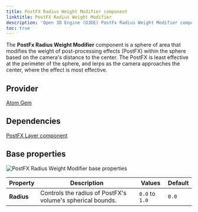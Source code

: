 ```yaml
---
title: PostFX Radius Weight Modifier component
linktitle: PostFX Radius Weight Modifier
description: 'Open 3D Engine (O3DE) PostFx Radius Weight Modifier component reference.'
toc: true
---
```


The **PostFx Radius Weight Modifier** component is a sphere of area that modifies the weight of post-processing effects (PostFX) within the sphere based on the camera's distance to the center. The PostFX is least effective at the perimeter of the sphere, and lerps as the camera approaches the center, where the effect is most effective.


## Provider

[Atom Gem](/docs/user-guide/gems/reference/rendering/atom/atom/)


## Dependencies

[PostFX Layer component](/docs/user-guide/components/reference/atom/postfx-layer/)


## Base properties

![PostFX Radius Weight Modifier base properties](/images/user-guide/components/reference/atom/post-processing-volumes/postfx-radius-weight-modifier.png)

| Property | Description | Values | Default |
|-|-|-|-|
| **Radius** | Controls the radius of PostFX's volume's spherical bounds. | `0.0` to `1.0` |`0.0` |